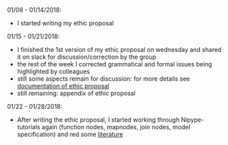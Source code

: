 01/08 - 01/14/2018:

- I started writing my ethic proposal

01/15 - 01/21/2018:

- I finished the 1st version of my ethic proposal on wednesday and shared it on slack for discussion/correction by the group
- the rest of the week I corrected grammatical and formal issues being highlighted by colleagues
- still some aspects remain for discussion: for more details see [documentation of ethic proposal](https://github.com/weissbe92/MSc_thesis_BenediktWeiss/tree/master/ethic%20proposal)
- still remaining: appendix of ethic proposal 

01/22 - 01/28/2018:

- After writing the ethic proposal, I started working through Nipype-tutorials again (function nodes, mapnodes, join nodes, model specification) and red some [literature](https://www.sciencedirect.com/science/article/pii/S1053811916307121) 
